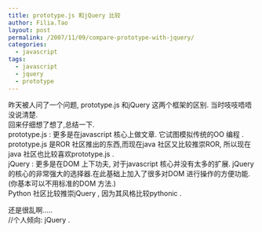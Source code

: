```yaml
---
title: prototype.js 和jQuery 比较
author: Filia.Tao
layout: post
permalink: /2007/11/09/compare-prototype-with-jquery/
categories:
  - javascript
tags:
  - javascript
  - jquery
  - prototype
---
```

昨天被人问了一个问题, prototype.js 和jQuery 这两个框架的区别. 当时吱吱唔唔没说清楚.  
回来仔细想了想了,总结一下.  
prototype.js : 更多是在javascript 核心上做文章. 它试图模拟传统的OO 编程 .  
prototype.js 是ROR 社区推出的东西,而现在java 社区又比较推崇ROR, 所以现在java 社区也比较喜欢prototype.js .  
jQuery : 更多是在DOM 上下功夫, 对于javascript 核心并没有太多的扩展. jQuery 的核心的非常强大的选择器.在此基础上加入了很多对DOM 进行操作的方便功能. (你基本可以不用标准的DOM 方法.)  
Python 社区比较推崇jQuery , 因为其风格比较pythonic .

还是很乱啊&#8230;..  
//个人倾向: jQuery .